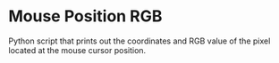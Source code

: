 # Mouse Position RGB
Python script that prints out the coordinates and RGB value of the pixel located at the mouse cursor position.